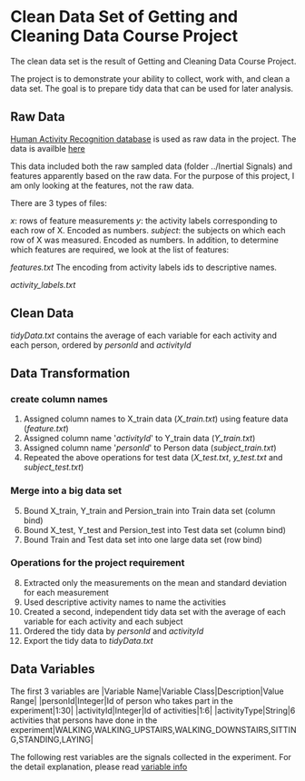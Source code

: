 # Clean Data Set of Getting and Cleaning Data Course Project  
The clean data set is the result of Getting and Cleaning Data Course Project. 

The project is to demonstrate your ability to collect, work with, and clean a data set. The goal is to prepare tidy data that can be used for later analysis.

## Raw Data

[Human Activity Recognition database](http://archive.ics.uci.edu/ml/datasets/Human+Activity+Recognition+Using+Smartphones) is used as raw data in the project. The data is availble [here](https://d396qusza40orc.cloudfront.net/getdata%2Fprojectfiles%2FUCI%20HAR%20Dataset.zip)

This data included both the raw sampled data (folder ../Inertial Signals) and features apparently based on the raw data. For the purpose of this project, I am only looking at the features, not the raw data.

There are 3 types of files:

*x*: rows of feature measurements
*y*: the activity labels corresponding to each row of X. Encoded as numbers.
*subject*: the subjects on which each row of X was measured. Encoded as numbers.
In addition, to determine which features are required, we look at the list of features:

*features.txt*
The encoding from activity labels ids to descriptive names.

*activity_labels.txt*

## Clean Data
*tidyData.txt* contains the average of each variable for each activity and each person, ordered by *personId* and *activityId*

## Data Transformation
### create column names
1. Assigned column names to X_train data (*X_train.txt*) using feature data (*feature.txt*)
2. Assigned column name '*activityId*' to Y_train data (*Y_train.txt*)
3. Assigned column name '*personId*' to Person data (*subject_train.txt*)
4. Repeated the above operations for test data (*X_test.txt*, *y_test.txt* and *subject_test.txt*)

### Merge into a big data set
5. Bound X_train, Y_train and Persion_train into Train data set (column bind)
6. Bound X_test, Y_test and Persion_test into Test data set (column bind)
7. Bound Train and Test data set into one large data set (row bind)

### Operations for the project requirement
8. Extracted only the measurements on the mean and standard deviation for each measurement
9. Used descriptive activity names to name the activities
10. Created a second, independent tidy data set with the average of each variable for each activity and each subject
11. Ordered the tidy data by *personId* and *activityId*
12. Export the tidy data to *tidyData.txt*

## Data Variables
The first 3 variables are
|Variable Name|Variable Class|Description|Value Range|
|personId|Integer|Id of person who takes part in the experiment|1:30|
|activityId|Integer|Id of activities|1:6|
|activityType|String|6 activities that persons have done in the experiment|WALKING,WALKING_UPSTAIRS,WALKING_DOWNSTAIRS,SITTING,STANDING,LAYING|

The following rest variables are the signals collected in the experiment.
For the detail explanation, please read [variable info](https://github.com/liuyi647/datasciencecoursera/blob/master/Getting%20and%20Cleaning%20Data%20Course%20Project/features_info.txt)







